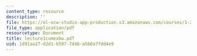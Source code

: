 ```yaml
---
content_type: resource
description: ''
file: https://ol-ocw-studio-app-production.s3.amazonaws.com/courses/1-225j-transportation-flow-systems-fall-2002/1d91aa27d2d1b5977d46a560a7fdd4e9_lecture1cumexbw.pdf
file_type: application/pdf
resourcetype: Document
title: lecture1cumexbw.pdf
uid: 1d91aa27-d2d1-b597-7d46-a560a7fdd4e9
---
```

